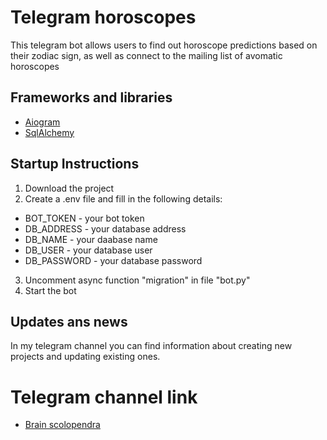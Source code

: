 # Telegram horoscopes

This telegram bot allows users to find out horoscope predictions based on their zodiac sign, as well as connect to the mailing list of avomatic horoscopes

## Frameworks and libraries

- [Aiogram](https://docs.aiogram.dev/en/v3.17.0/)
- [SqlAlchemy](https://docs.sqlalchemy.org/en/20/)

## Startup Instructions

1. Download the project
2. Create a .env file and fill in the following details:

- BOT_TOKEN - your bot token
- DB_ADDRESS - your database address
- DB_NAME - your daabase name
- DB_USER - your database user
- DB_PASSWORD - your database password

3. Uncomment async function "migration" in file "bot.py"
4. Start the bot

## Updates ans news

In my telegram channel you can find information about creating new projects and updating existing ones.

# Telegram channel link

- [Brain scolopendra](https://t.me/shak1ch_offc)